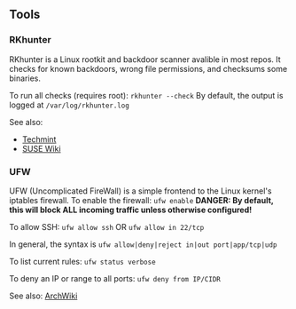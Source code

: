 
## Tools

### RKhunter

RKhunter is a Linux rootkit and backdoor scanner avalible in most repos. It checks for known backdoors, wrong file permissions, and checksums some binaries.

To run all checks (requires root): `rkhunter --check`
By default, the output is logged at `/var/log/rkhunter.log`

See also: 
* [Techmint](https://www.tecmint.com/install-rootkit-hunter-scan-for-rootkits-backdoors-in-linux/)
* [SUSE Wiki](https://en.opensuse.org/Rootkit_Hunter)

### UFW
UFW (Uncomplicated FireWall) is a simple frontend to the Linux kernel's iptables firewall. 
To enable the firewall: `ufw enable` **DANGER: By default, this will block ALL incoming traffic unless otherwise configured!**

To allow SSH: `ufw allow ssh` OR `ufw allow in 22/tcp`

In general, the syntax is `ufw allow|deny|reject in|out port|app/tcp|udp`

To list current rules: `ufw status verbose`

To deny an IP or range to all ports: `ufw deny from IP/CIDR`

See also:
[ArchWiki](https://wiki.archlinux.org/index.php/Uncomplicated_Firewall)

